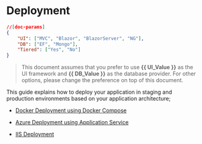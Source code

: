 # Deployment

````json
//[doc-params]
{
    "UI": ["MVC", "Blazor", "BlazorServer", "NG"],
    "DB": ["EF", "Mongo"],
    "Tiered": ["Yes", "No"]
}
````

> This document assumes that you prefer to use **{{ UI_Value }}** as the UI framework and **{{ DB_Value }}** as the database provider. For other options, please change the preference on top of this document.

This guide explains how to deploy your application in staging and production environments based on your application architecture;

- [Docker Deployment using Docker Compose](deployment-docker-compose.md)

- [Azure Deployment using Application Service](deployment-azure-application-service.md)

- [IIS Deployment](deployment-iis.md)